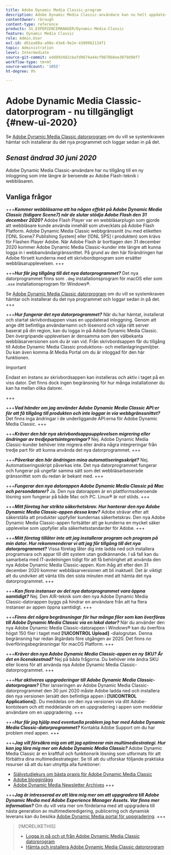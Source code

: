```yaml
---
title: Adobe Dynamic Media Classic-program
description: Adobe Dynamic Media Classic-användare kan nu helt uppdatera användargränssnittet.
contentOwner: rbrough
content-type: reference
products: SG_EXPERIENCEMANAGER/Dynamic-Media-Classic
feature: Dynamic Media Classic
role: Admin,User
exl-id: d61ea80a-a98e-43e6-9e2e-4389962134f1
topic: Administration
level: Intermediate
source-git-commit: edd893482cbafd9674a44cf9878b8ee3079d98f7
workflow-type: tm+mt
source-wordcount: '1055'
ht-degree: 0%

---
```


# Adobe Dynamic Media Classic-datorprogram - nu tillgängligt {#new-ui-2020}

Se [Adobe Dynamic Media Classic datorprogram](/help/using/dynamic-media-classic-desktop-app.md) om du vill se systemkraven hämtar och installerar du det nya programmet och loggar sedan in på det.

## _Senast ändrad 30 juni 2020_

Adobe Dynamic Media Classic-användare har nu tillgång till en ny inloggning som inte längre är beroende av Adobe Flash-teknik i webbläsaren.

## Vanliga frågor

+++**_Kommer webbläsarna att ha någon effekt på Adobe Dynamic Media Classic (tidigare Scene7) när de slutar stödja Adobe Flash den 31 december 2020?_**
Adobe Flash Player var en webbläsarplugin som gjorde att webbläsare kunde använda innehåll som utvecklats på Adobe Flash Platform. Adobe Dynamic Media Classic webbgränssnitt (nu med etiketten [!DNL Scene7 Publishing System] eller [!DNL SPS] i produkten) som krävs för Flashen Player Adobe. När Adobe Flash är borttagen den 31 december 2020 kommer Adobe Dynamic Media Classic-kunder inte längre att kunna logga in i webbanvändargränssnittet. På grund av den här förändringen har Adobe försett kunderna med ett skrivbordsprogram som ersätter webbläsarupplevelsen.
+++

+++**_Hur får jag tillgång till det nya datorprogrammet?_**
Det nya datorprogrammet finns som `.dmg` installationsprogram för macOS eller som `.exe` installationsprogram för Windows®.

Se [Adobe Dynamic Media Classic datorprogram](/help/using/dynamic-media-classic-desktop-app.md) om du vill se systemkraven hämtar och installerar du det nya programmet och loggar sedan in på det.
+++

<!-- NEWSLETTER IS DEAD The download links are also available by way of the [Adobe Dynamic Media Classic newsletter subscription page.](https://www.adobe.com/subscription/dynamic-media-newsletter.html) -->

+++**_Hur fungerar det nya datorprogrammet?_**
När du har hämtat, installerat och startat skrivbordsappen visas en uppdaterad inloggning. Genom att ange ditt befintliga användarnamn och lösenord och välja rätt server baserat på din region, kan du logga in på Adobe Dynamic Media Classic. Den övergripande upplevelsen är densamma som den välbekanta webbläsarversionen som du är van vid. Från skrivbordsappen får du tillgång till Adobe Dynamic Media Classic produktions- och mellanlagringsmiljöer. Du kan även komma åt Media Portal om du är inloggad för den här funktionen.

>[!IMPORTANT]
>
>Endast en instans av skrivbordsappen kan installeras *och* aktiv i taget på en viss dator. Det finns dock ingen begränsning för hur många installationer du kan ha mellan olika datorer.

+++

+++**_Vad händer om jag använder Adobe Dynamic Media Classic API:er för att få tillgång till produkten och inte loggar in via webbgränssnittet?_**
Det finns inga ändringar i de underliggande API:erna för Adobe Dynamic Media Classic.
+++

+++**_Kräver den här nya skrivbordsappsupplevelsen migrering eller ändringar av tredjepartsintegreringar?_**
Nej. Adobe Dynamic Media Classic-kunder behöver inte migrera eller ändra några integreringar från tredje part för att kunna använda det nya datorprogrammet.
+++

+++**_Påverkar den här ändringen mina automatiseringsskript?_**
Nej. Automatiseringsskript påverkas inte. Det nya datorprogrammet fungerar och fungerar på ungefär samma sätt som det webbläsarbaserade gränssnittet som du redan är bekant med.
+++

+++**_Fungerar den nya datorappen Adobe Dynamic Media Classic på Mac och persondatorer?_**
Ja. Den nya datorappen är en plattformsoberoende lösning som fungerar på både Mac och PC. Linux® är *not* stöds.
+++

+++**_Mitt företag har strikta säkerhetskrav. Hur hanterar den nya Adobe Dynamic Media Classic-appen dessa krav?_**
Adobe strävar efter att säkerställa att produkter uppfyller kundernas säkerhetskrav. Den nya Adobe Dynamic Media Classic-appen fortsätter att ge kunderna en mycket säker upplevelse som uppfyller alla säkerhetsstandarder för Adobe.
+++

+++**_Mitt företag tillåter inte att jag installerar program och program på min dator. Hur rekommenderar vi att jag får tillgång till det nya datorprogrammet?_**
Vissa företag låter dig inte ladda ned och installera programvara och appar till ditt system utan godkännande. I så fall kan du samarbeta med IT-avdelningen tidigt för att få behörighet att använda den nya Adobe Dynamic Media Classic-appen. Kom ihåg att efter den 31 december 2020 kommer webbläsarversionen att bli inaktuell. Det är viktigt att du undviker att vänta tills den sista minuten med att hämta det nya datorprogrammet.
+++

+++**_Kan flera instanser av det nya datorprogrammet vara öppna samtidigt?_**
Nej. Den AIR-teknik som den nya Adobe Dynamic Media Classic-datorappen byggs på hindrar en användare från att ha flera instanser av appen öppna samtidigt.
+++

+++**_Finns det några begränsningar för hur många filer som kan överföras till Adobe Dynamic Media Classic via en lokal dator?_**
När du använder den nya Adobe Dynamic Media Classic-datorappen i Windows® kan du överföra högst 150 filer i taget med **[!UICONTROL Upload]** -dialogrutan. Denna begränsning har redan åtgärdats före utgången av 2020. Det finns *no* överföringsbegränsningar för macOS Platform.
+++

+++**_Kräver den nya Adobe Dynamic Media Classic-appen en ny SKU? Är det en licenskostnad?_**
Nej på båda frågorna. Du behöver inte ändra SKU eller licens för att använda nya Adobe Dynamic Media Classic-datorprogrammet.
+++

+++**_Hur aktiveras uppgraderingar till Adobe Dynamic Media Classic-datorprogram?_**
Efter lanseringen av Adobe Dynamic Media Classic-datorprogrammet den 30 juni 2020 måste Adobe ladda ned och installera den nya versionen (ersätt den befintliga appen i **[!UICONTROL Applications]**). Du meddelas om den nya versionen via ditt Adobe-kontoteam och ett meddelande om en uppgradering i appen som meddelar användare om en uppgradering.
+++

+++**_Hur får jag hjälp med eventuella problem jag har med Adobe Dynamic Media Classic-datorprogrammet?_**
Kontakta Adobe Support om du har problem med appen.
+++

+++**_Jag vill försäkra mig om att jag optimerar min multimediestrategi. Hur kan jag lära mig mer om Adobe Dynamic Media Classic?_**
Adobe Dynamic Media Classic är en kraftfull och funktionsrik lösning som utformats för att förbättra dina multimediestrategier. Se till att du utforskar följande praktiska resurser så att du kan utnyttja alla funktioner:

* [Självstudiekurs om bästa praxis för Adobe Dynamic Media Classic](https://experienceleague.adobe.com/en/docs/experience-manager-learn/dynamic-media-classic-tutorial/overview)
* [Adobe blogginlägg](https://blog.adobe.com/)<!-- (https://blog.adobe.com/tag/dynamic-media/) -->
* [Adobe Dynamic Media Newsletter Archives](https://experienceleague.adobe.com/en/docs/dynamic-media-classic/using/dynamic-media-newsletter)
+++

<!-- HIDDEN AUGUST 2, 2021 BECAUSE THE NEWSLETTER WAS DISCONTINUED Plus, [subscribe to the Dynamic Media newsletter](https://www.adobe.com/subscription/dynamic-media-newsletter.html) to stay current on the latest news, information, training opportunities, powerful features available to you such as [Smart Imaging](https://experienceleague.adobe.com/docs/experience-manager-65/assets/dynamic/imaging-faq.html), and the complementary audit program. -->

+++**_Jag är intresserad av att lära mig mer om att uppgradera till Adobe Dynamic Media med Adobe Experience Manager Assets. Var finns mer information?_**
Om du vill veta mer om fördelarna med att uppgradera till nästa generation av multimedieredigering, publicering och dynamisk leverans kan du besöka [Adobe Dynamic Media portal för uppgradering](/help/using/upgrade.md).
+++

>[!MORELIKETHIS]
>
>* [Logga in på och ut från Adobe Dynamic Media Classic datorprogram](/help/using/signing-out.md)
>* [Hämta och installera Adobe Dynamic Media Classic datorprogram](/help/using/dynamic-media-classic-desktop-app.md)

<!-- SAVE - OLD LINK TO BEST PRACTICES GUIDE IN PDF https://www.adobe.com/content/dam/www/us/en/marketing/experience-manager-assets/dynamic-media/adobe-dynamic-media-classic-best-practices-guide.pdf -->
